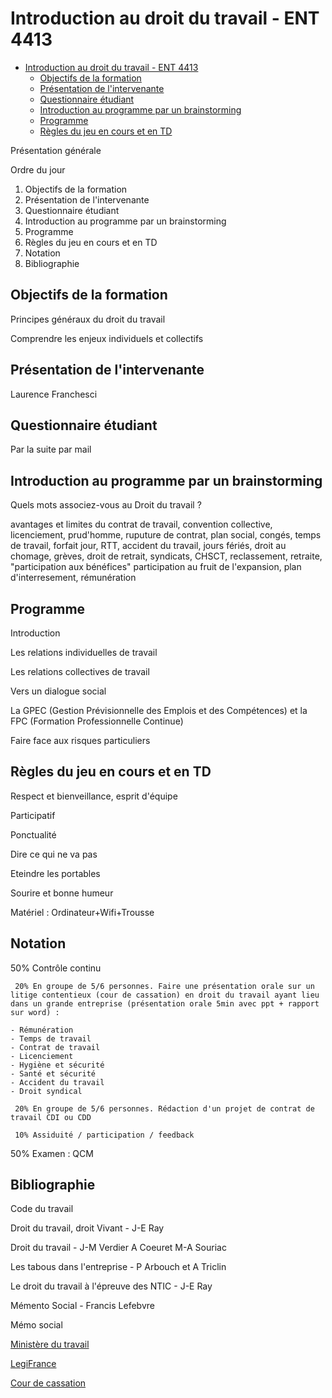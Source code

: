 # Introduction au droit du travail - ENT 4413

<!-- TOC depth:6 withLinks:1 updateOnSave:1 orderedList:0 -->

- [Introduction au droit du travail - ENT 4413](#introduction-au-droit-du-travail-ent-4413)
	- [Objectifs de la formation](#objectifs-de-la-formation)
	- [Présentation de l'intervenante](#prsentation-de-lintervenante)
	- [Questionnaire étudiant](#questionnaire-tudiant)
	- [Introduction au programme par un brainstorming](#introduction-au-programme-par-un-brainstorming)
	- [Programme](#programme)
	- [Règles du jeu en cours et en TD](#rgles-du-jeu-en-cours-et-en-td)

<!-- /TOC -->

Présentation générale

Ordre du jour

1. Objectifs de la formation
2. Présentation de l'intervenante
3. Questionnaire étudiant
4. Introduction au programme par un brainstorming
5. Programme
6. Règles du jeu en cours et en TD
7. Notation
8. Bibliographie


## Objectifs de la formation

Principes généraux du droit du travail

Comprendre les enjeux individuels et collectifs

## Présentation de l'intervenante

Laurence Franchesci

## Questionnaire étudiant

Par la suite par mail

## Introduction au programme par un brainstorming

Quels mots associez-vous au Droit du travail ?

avantages et limites du contrat de travail, convention collective, licenciement, prud'homme, ruputure de contrat, plan social, congés, temps de travail, forfait jour, RTT, accident du travail, jours fériés, droit au chomage, grèves, droit de retrait, syndicats, CHSCT, reclassement, retraite, "participation aux bénéfices" participation au fruit de l'expansion, plan d'interresement, rémunération

## Programme

Introduction

Les relations individuelles de travail

Les relations collectives de travail

Vers un dialogue social

La GPEC (Gestion Prévisionnelle des Emplois et des Compétences) et la FPC (Formation Professionnelle Continue)

Faire face aux risques particuliers

## Règles du jeu en cours et en TD

Respect et bienveillance, esprit d'équipe

Participatif

Ponctualité

Dire ce qui ne va pas

Eteindre les portables

Sourire et bonne humeur

Matériel : Ordinateur+Wifi+Trousse

## Notation

50% Contrôle continu

	 20% En groupe de 5/6 personnes. Faire une présentation orale sur un litige contentieux (cour de cassation) en droit du travail ayant lieu dans un grande entreprise (présentation orale 5min avec ppt + rapport sur word) :

	- Rémunération
	- Temps de travail
	- Contrat de travail
	- Licenciement
	- Hygiène et sécurité
	- Santé et sécurité  
	- Accident du travail
	- Droit syndical

	 20% En groupe de 5/6 personnes. Rédaction d'un projet de contrat de travail CDI ou CDD

	 10% Assiduité / participation / feedback

50% Examen : QCM

## Bibliographie

Code du travail

Droit du travail, droit Vivant - J-E Ray

Droit du travail - J-M Verdier A Coeuret M-A Souriac

Les tabous dans l'entreprise - P Arbouch et A Triclin

Le droit du travail à l'épreuve des NTIC - J-E Ray

Mémento Social - Francis Lefebvre

Mémo social

[Ministère du travail](http://www.travail-emploi.gouv.fr)

[LegiFrance](http://www.legifrance.gouv.fr)

[Cour de cassation](https://www.courdecassation.fr)
